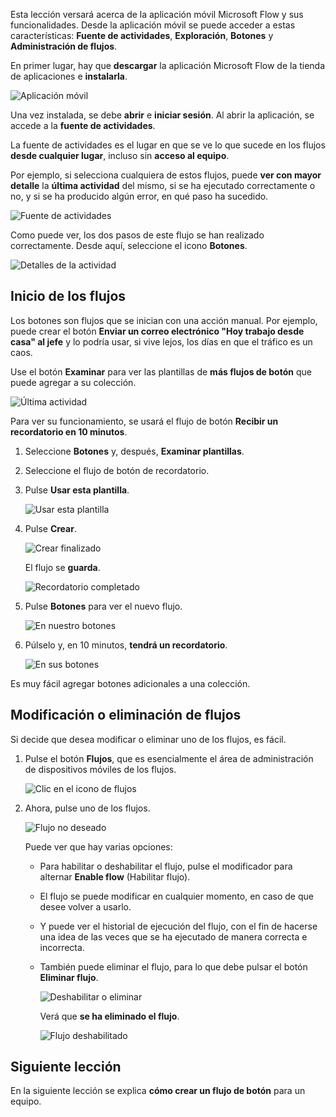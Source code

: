 Esta lección versará acerca de la aplicación móvil Microsoft Flow y sus funcionalidades. Desde la aplicación móvil se puede acceder a estas características: **Fuente de actividades**, **Exploración**, **Botones** y **Administración de flujos**.

En primer lugar, hay que **descargar** la aplicación Microsoft Flow de la tienda de aplicaciones e **instalarla**.

![Aplicación móvil](./media/learning-mobile-app/open-mobile-app.png)

Una vez instalada, se debe **abrir** e **iniciar sesión**. Al abrir la aplicación, se accede a la **fuente de actividades**.

La fuente de actividades es el lugar en que se ve lo que sucede en los flujos **desde cualquier lugar**, incluso sin **acceso al equipo**.

Por ejemplo, si selecciona cualquiera de estos flujos, puede **ver con mayor detalle** la **última actividad** del mismo, si se ha ejecutado correctamente o no, y si se ha producido algún error, en qué paso ha sucedido.

![Fuente de actividades](./media/learning-mobile-app/see-all-activity.png)

Como puede ver, los dos pasos de este flujo se han realizado correctamente. Desde aquí, seleccione el icono **Botones**.

![Detalles de la actividad](./media/learning-mobile-app/activity-details.png)

## <a name="how-flows-are-started"></a>Inicio de los flujos
   Los botones son flujos que se inician con una acción manual. Por ejemplo, puede crear el botón **Enviar un correo electrónico "Hoy trabajo desde casa" al jefe**
y lo podría usar, si vive lejos, los días en que el tráfico es un caos.

Use el botón **Examinar** para ver las plantillas de **más flujos de botón** que puede agregar a su colección.

![Última actividad](./media/learning-mobile-app/click-browse-button.png)

Para ver su funcionamiento, se usará el flujo de botón **Recibir un recordatorio en 10 minutos**.

1. Seleccione **Botones** y, después, **Examinar plantillas**.
2. Seleccione el flujo de botón de recordatorio.
3. Pulse **Usar esta plantilla**.
   
    ![Usar esta plantilla](./media/learning-mobile-app/use-this-template.png)
4. Pulse **Crear**.
   
    ![Crear finalizado](./media/learning-mobile-app/create-complete.png)
   
    El flujo se **guarda**.
   
    ![Recordatorio completado](./media/learning-mobile-app/complete-reminder.png)
5. Pulse **Botones** para ver el nuevo flujo. 
   
    ![En nuestro botones](./media/learning-mobile-app/button-send-reminder.png)
6. Púlselo y, en 10 minutos, **tendrá un recordatorio**.
   
    ![En sus botones](./media/learning-mobile-app/in-your-collection.png)

Es muy fácil agregar botones adicionales a una colección.

## <a name="modify-or-delete-a-flow"></a>Modificación o eliminación de flujos
Si decide que desea modificar o eliminar uno de los flujos, es fácil.

1. Pulse el botón **Flujos**, que es esencialmente el área de administración de dispositivos móviles de los flujos.
   
    ![Clic en el icono de flujos](./media/learning-mobile-app/click-flows-button.png)
2. Ahora, pulse uno de los flujos.
   
    ![Flujo no deseado](./media/learning-mobile-app/send-a-reminder.png)
   
    Puede ver que hay varias opciones:
   
   * Para habilitar o deshabilitar el flujo, pulse el modificador para alternar **Enable flow** (Habilitar flujo).
   * El flujo se puede modificar en cualquier momento, en caso de que desee volver a usarlo. 
   * Y puede ver el historial de ejecución del flujo, con el fin de hacerse una idea de las veces que se ha ejecutado de manera correcta e incorrecta.
   * También puede eliminar el flujo, para lo que debe pulsar el botón **Eliminar flujo**.
     
     ![Deshabilitar o eliminar](./media/learning-mobile-app/disable-delete.png)
     
     Verá que **se ha eliminado el flujo**.
     
     ![Flujo deshabilitado](./media/learning-mobile-app/disabled-flow.png)

## <a name="next-lesson"></a>Siguiente lección
En la siguiente lección se explica **cómo crear un flujo de botón** para un equipo. 


